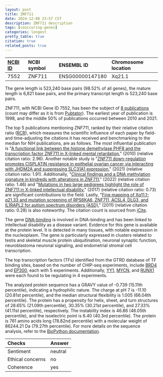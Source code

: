 ```yaml
---
layout: post
title: ZNF711
date: 2024-12-08 23:57 CST
description: ZNF711 description
tags: [cooccuring-genes]
categories: longest
pretty_table: true
citation: true
related_posts: true
---
```




| [NCBI ID](https://www.ncbi.nlm.nih.gov/gene/7552) | NCBI symbol | ENSEMBL ID | Chromosome location |
| :-------- | :------- | :-------- | :------- |
| 7552  | ZNF711 | ENSG00000147180 | Xq21.1 |



The gene length is 523,240 base pairs (98.52% of all genes), the mature length is 6,821 base pairs, and the primary transcript length is 523,240 base pairs.


ZNF711, with NCBI Gene ID 7552, has been the subject of [8 publications](https://pubmed.ncbi.nlm.nih.gov/?term=%22ZNF711%22) (count may differ as it is from [Pubtator](https://academic.oup.com/nar/article/47/W1/W587/5494727)). The earliest year of publication is 1998, and the middle 50% of publications occurred between 2010 and 2021.


The top 5 publications mentioning ZNF711, ranked by their relative citation ratio ([RCR](https://journals.plos.org/plosbiology/article?id=10.1371/journal.pbio.1002541)), which measures the scientific influence of each paper by field- and time-adjusting the citations it has received and benchmarking to the median for NIH publications, are as follows. The most influential publication is "[A functional link between the histone demethylase PHF8 and the transcription factor ZNF711 in X-linked mental retardation.](https://pubmed.ncbi.nlm.nih.gov/20346720)" (2010) (relative citation ratio: 2.96). Another notable study is "[ZNF711 down-regulation promotes CISPLATIN resistance in epithelial ovarian cancer via interacting with JHDM2A and suppressing SLC31A1 expression.](https://pubmed.ncbi.nlm.nih.gov/34521054)" (2021) (relative citation ratio: 1.91). Additionally, "[Clinical findings and a DNA methylation signature in kindreds with alterations in ZNF711.](https://pubmed.ncbi.nlm.nih.gov/34992252)" (2022) (relative citation ratio: 1.46) and "[Mutations in two large pedigrees highlight the role of ZNF711 in X-linked intellectual disability.](https://pubmed.ncbi.nlm.nih.gov/27993705)" (2017) (relative citation ratio: 0.73) are significant contributions to the field. Lastly, "[Fine mapping of Xq11.1-q21.33 and mutation screening of RPS6KA6, ZNF711, ACSL4, DLG3, and IL1RAPL2 for autism spectrum disorders (ASD).](https://pubmed.ncbi.nlm.nih.gov/21384559)" (2011) (relative citation ratio: 0.28) is also noteworthy. The citation count is sourced from [iCite](https://icite.od.nih.gov).


The gene [DNA-binding](https://www.proteinatlas.org/[Ensembl]-[Gene]) is involved in DNA-binding and has been linked to intellectual disability as a disease variant. Evidence for this gene is available at the protein level. It is detected in many tissues, with notable expression in the nucleoplasm. The gene is particularly expressed in clusters related to testis and skeletal muscle protein ubiquitination, neuronal synaptic function, neuroblastoma neuronal signaling, and endometrial stromal cell transcription.


The top transcription factors (TFs) identified from the GTRD database of TF binding sites, based on the number of CHIP-seq experiments, include [BRD4](https://www.ncbi.nlm.nih.gov/gene/23476) and [EP300](https://www.ncbi.nlm.nih.gov/gene/2033), each with 5 experiments. Additionally, [YY1](https://www.ncbi.nlm.nih.gov/gene/7528), [MYCN](https://www.ncbi.nlm.nih.gov/gene/4613), and [RUNX1](https://www.ncbi.nlm.nih.gov/gene/861) were each found to be regulating in 4 experiments.











The analyzed protein sequence has a GRAVY value of -0.739 (15.11th percentile), indicating a hydrophilic nature. The charge at pH 7 is -11.10 (20.81st percentile), and the median structural flexibility is 1.005 (66.04th percentile). The protein has a propensity for helix, sheet, and turn structures of 28.65% (21.09th percentile), 30.35% (30.21st percentile), and 27.33% (41.11st percentile), respectively. The instability index is 46.86 (46.05th percentile), and the isoelectric point is 6.40 (40.3rd percentile). The protein is 761 amino acids long (78.82nd percentile) with a molecular weight of 86244.21 Da (79.27th percentile). For more details on the sequence analysis, refer to the [BioPython documentation](https://biopython.org/docs/1.75/api/Bio.SeqUtils.ProtParam.html).



| Checks    | Answer |
| :-------- | :------- |
| Sentiment  | neutral   |
| Ethical concerns | no     |
| Coherence    | yes    |